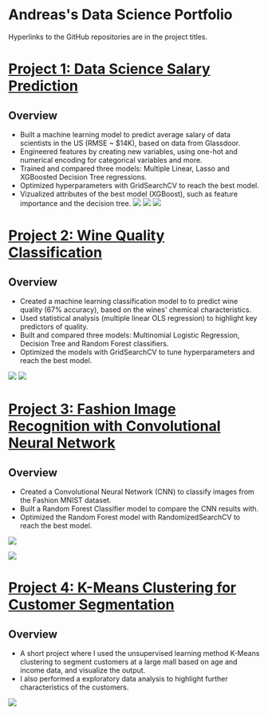 # Andreas's Data Science Portfolio

Hyperlinks to the GitHub repositories are in the project titles.
# [Project 1: Data Science Salary Prediction](https://github.com/andreasbergstrm/Data-science-salary-prediction)
## Overview
* Built a machine learning model to predict average salary of data scientists in the US (RMSE ~ $14K), based on data from Glassdoor.
* Engineered features by creating new variables, using one-hot and numerical encoding for categorical variables and more.
* Trained and compared three models: Multiple Linear, Lasso and XGBoosted Decision Tree regressions.
* Optimized hyperparameters with GridSearchCV to reach the best model.
* Vizualized attributes of the best model (XGBoost), such as feature importance and the decision tree.
![](/images/sector_dist.png)
![](/images/feature_importance_xgb.png)
![](/images/xgb_tree.png)

# [Project 2: Wine Quality Classification](https://github.com/andreasbergstrm/DS-Wine-Quality-Project)
## Overview
* Created a machine learning classification model to to predict wine quality (67% accuracy), based on the wines' chemical characteristics.
* Used statistical analysis (multiple linear OLS regression) to highlight key predictors of quality.
* Built and compared three models: Multinomial Logistic Regression, Decision Tree and Random Forest classifiers.
* Optimized the models with GridSearchCV to tune hyperparameters and reach the best model.

![](/images/quality_dist.png)
![](/images/quality_alcohol_reg.png)

# [Project 3: Fashion Image Recognition with Convolutional Neural Network](https://github.com/andreasbergstrm/Fashion-Image-Recognition-with-CNN)
## Overview
* Created a Convolutional Neural Network (CNN) to classify images from the Fashion MNIST dataset.
* Built a Random Forest Classifier model to compare the CNN results with.
* Optimized the Random Forest model with RandomizedSearchCV to reach the best model.

![](/images/another_fashion_mnist.png)

![](/images/CNN_history.png)

# [Project 4: K-Means Clustering for Customer Segmentation](https://github.com/andreasbergstrm/K-Means-Clustering-for-Customer-Segmentation)
## Overview
* A short project where I used the unsupervised learning method K-Means clustering to segment customers at a large mall based on age and income data, and visualize the output. 
* I also performed a exploratory data analysis to highlight further characteristics of the customers.

![](/images/customer_clustering.png)
